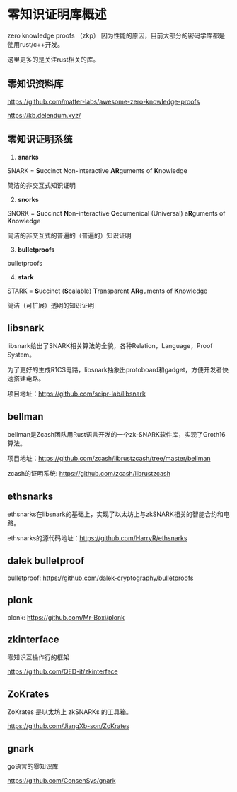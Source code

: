 # 零知识证明库概述

zero knowledge proofs （zkp）
因为性能的原因，目前大部分的密码学库都是使用rust/c++开发。

这里更多的是关注rust相关的库。



## 零知识资料库

https://github.com/matter-labs/awesome-zero-knowledge-proofs



https://kb.delendum.xyz/

## 零知识证明系统

1. **snarks**

SNARK = **S**uccinct **N**on-interactive **AR**guments of **K**nowledge

简洁的非交互式知识证明

2. **snorks**

SNORK = **S**uccinct **N**on-interactive **O**ecumenical (Universal) a**R**guments of **K**nowledge

简洁的非交互式的普遍的（普遍的）知识证明


 3. **bulletproofs**

bulletproofs

4. **stark**

STARK = **S**uccinct (**S**calable) **T**ransparent **AR**guments of **K**nowledge

简洁（可扩展）透明的知识证明





## libsnark

libsnark给出了SNARK相关算法的全貌，各种Relation，Language，Proof System。

为了更好的生成R1CS电路，libsnark抽象出protoboard和gadget，方便开发者快速搭建电路。

项目地址：https://github.com/scipr-lab/libsnark



## bellman

bellman是Zcash团队用Rust语言开发的一个zk-SNARK软件库，实现了Groth16算法。

项目地址：https://github.com/zcash/librustzcash/tree/master/bellman

zcash的证明系统: https://github.com/zcash/librustzcash



## ethsnarks

ethsnarks在libsnark的基础上，实现了以太坊上与zkSNARK相关的智能合约和电路。

ethsnarks的源代码地址：https://github.com/HarryR/ethsnarks



## dalek bulletproof

bulletproof: https://github.com/dalek-cryptography/bulletproofs

## plonk

plonk: https://github.com/Mr-Boxi/plonk



## zkinterface

零知识互操作行的框架

https://github.com/QED-it/zkinterface



## ZoKrates

ZoKrates 是以太坊上 zkSNARKs 的工具箱。

https://github.com/JiangXb-son/ZoKrates



## gnark

go语言的零知识库

https://github.com/ConsenSys/gnark
